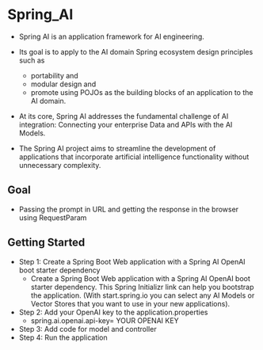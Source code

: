# Spring_AI
* Spring AI is an application framework for AI engineering. 
* Its goal is to apply to the AI domain Spring ecosystem design principles such as 
  * portability and 
  * modular design and 
  * promote using POJOs as the building blocks of an application to the AI domain.
 
* At its core, Spring AI addresses the fundamental challenge of AI integration: Connecting your enterprise Data and APIs with the AI Models.

* The Spring AI project aims to streamline the development of applications that incorporate artificial intelligence functionality without unnecessary complexity.
## Goal
* Passing the prompt in URL and getting the response in the browser using RequestParam
## Getting Started
* Step 1: Create a Spring Boot Web application with a Spring AI OpenAI boot starter dependency
  * Create a Spring Boot Web application with a Spring AI OpenAI boot starter dependency. This Spring Initializr link can help you bootstrap the application. (With start.spring.io you can select any AI Models or Vector Stores that you want to use in your new applications).
* Step 2: Add your OpenAI key to the application.properties
  * spring.ai.openai.api-key= YOUR OPENAI KEY
* Step 3: Add code for model and controller
* Step 4: Run the application
  
